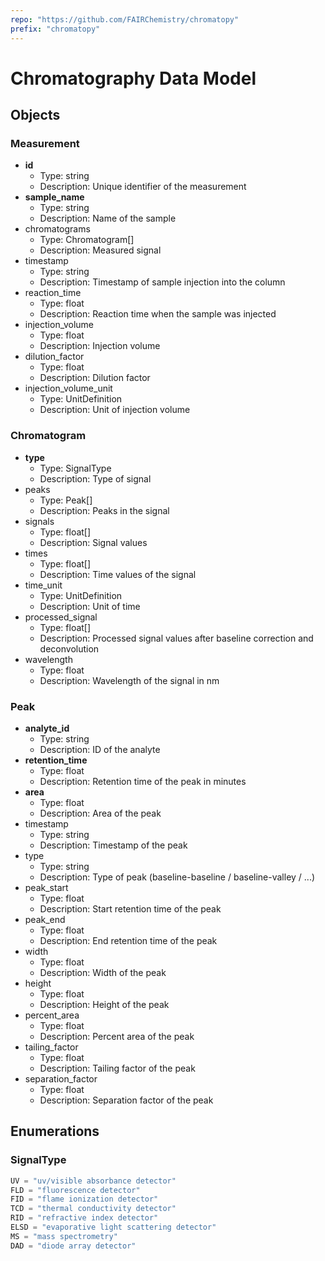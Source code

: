 ```yaml
---
repo: "https://github.com/FAIRChemistry/chromatopy"
prefix: "chromatopy"
---
```


# Chromatography Data Model

## Objects

### Measurement

- __id__
  - Type: string
  - Description: Unique identifier of the measurement
- __sample_name__
  - Type: string
  - Description: Name of the sample
- chromatograms
  - Type: Chromatogram[]
  - Description: Measured signal
- timestamp
  - Type: string
  - Description: Timestamp of sample injection into the column
- reaction_time
  - Type: float
  - Description: Reaction time when the sample was injected
- injection_volume
  - Type: float
  - Description: Injection volume
- dilution_factor
  - Type: float
  - Description: Dilution factor
- injection_volume_unit
  - Type: UnitDefinition
  - Description: Unit of injection volume

### Chromatogram

- __type__
  - Type: SignalType
  - Description: Type of signal
- peaks
  - Type: Peak[]
  - Description: Peaks in the signal
- signals
  - Type: float[]
  - Description: Signal values
- times
  - Type: float[]
  - Description: Time values of the signal
- time_unit
  - Type: UnitDefinition
  - Description: Unit of time
- processed_signal
  - Type: float[]
  - Description: Processed signal values after baseline correction and deconvolution
- wavelength
  - Type: float
  - Description: Wavelength of the signal in nm

### Peak

- __analyte_id__
  - Type: string
  - Description: ID of the analyte
- __retention_time__
  - Type: float
  - Description: Retention time of the peak in minutes
- __area__
  - Type: float
  - Description: Area of the peak
- timestamp
  - Type: string
  - Description: Timestamp of the peak
- type
  - Type: string
  - Description: Type of peak (baseline-baseline / baseline-valley / ...)
- peak_start
  - Type: float
  - Description: Start retention time of the peak
- peak_end
  - Type: float
  - Description: End retention time of the peak
- width
  - Type: float
  - Description: Width of the peak
- height
  - Type: float
  - Description: Height of the peak
- percent_area
  - Type: float
  - Description: Percent area of the peak
- tailing_factor
  - Type: float
  - Description: Tailing factor of the peak
- separation_factor
  - Type: float
  - Description: Separation factor of the peak

## Enumerations

### SignalType

```python
UV = "uv/visible absorbance detector"
FLD = "fluorescence detector"
FID = "flame ionization detector"
TCD = "thermal conductivity detector"
RID = "refractive index detector"
ELSD = "evaporative light scattering detector"
MS = "mass spectrometry"
DAD = "diode array detector"
```
